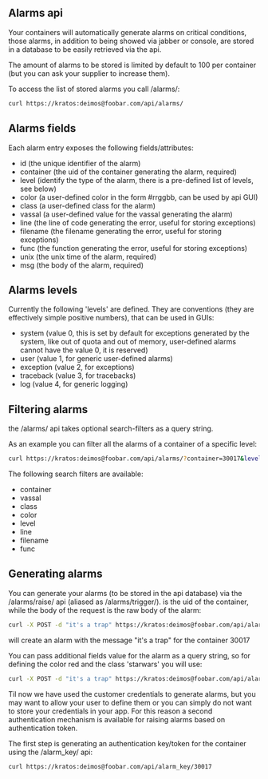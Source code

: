 Alarms api
----------

Your containers will automatically generate alarms on critical conditions, those alarms, in addition to being showed via jabber or console, are stored in a database to be easily retrieved via the api.

The amount of alarms to be stored is limited by default to 100 per container (but you can ask your supplier to increase them).

To access the list of stored alarms you call /alarms/:

```sh
curl https://kratos:deimos@foobar.com/api/alarms/
```

Alarms fields
-------------

Each alarm entry exposes the following fields/attributes:

* id (the unique identifier of the alarm)
* container (the uid of the container generating the alarm, required)
* level (identify the type of the alarm, there is a pre-defined list of levels, see below)
* color (a user-defined color in the form #rrggbb, can be used by api GUI)
* class (a user-defined class for the alarm)
* vassal (a user-defined value for the vassal generating the alarm)
* line (the line of code generating the error, useful for storing exceptions)
* filename (the filename generating the error, useful for storing exceptions)
* func (the function generating the error, useful for storing exceptions)
* unix (the unix time of the alarm, required)
* msg (the body of the alarm, required)


Alarms levels
-------------

Currently the following 'levels' are defined. They are conventions (they are effectively simple positive numbers), that can be used in GUIs:

* system (value 0, this is set by default for exceptions generated by the system, like out of quota and out of memory, user-defined alarms cannot have the value 0, it is reserved)
* user (value 1, for generic user-defined alarms)
* exception (value 2, for exceptions)
* traceback (value 3, for tracebacks)
* log (value 4, for generic logging)


Filtering alarms
----------------

the /alarms/ api takes optional search-filters as a query string.

As an example you can filter all the alarms of a container of a specific level:

```sh
curl https://kratos:deimos@foobar.com/api/alarms/?container=30017&level=1
```

The following search filters are available:

* container
* vassal
* class
* color
* level
* line
* filename
* func


Generating alarms
-----------------

You can generate your alarms (to be stored in the api database) via the /alarms/raise/<id> api (aliased as /alarms/trigger/<id>). <id> is the uid of the container, while the body of the request is the raw body of the alarm:

```sh
curl -X POST -d "it's a trap" https://kratos:deimos@foobar.com/api/alarms/raise/30017
```

will create an alarm with the message "it's a trap" for the container 30017

You can pass additional fields value for the alarm as a query string, so for defining the color red and the class 'starwars' you will use:


```sh
curl -X POST -d "it's a trap" https://kratos:deimos@foobar.com/api/alarms/raise/30017?color=ff0000&class=starwars
```

Til now we have used the customer credentials to generate alarms, but you may want to allow your user to define them or you can simply do not want to store your credentials in your app. For this reason a second authentication mechanism is available for raising alarms based on authentication token.

The first step is generating an authentication key/token for the container using the /alarm_key/<id> api:

```sh
curl https://kratos:deimos@foobar.com/api/alarm_key/30017
```

